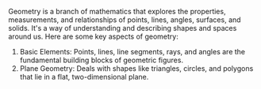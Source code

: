 Geometry is a branch of mathematics that explores the properties, measurements, and relationships of points, lines, angles, surfaces, and solids. It's a way of understanding and describing shapes and spaces around us. Here are some key aspects of geometry:
1. Basic Elements: Points, lines, line segments, rays, and angles are the fundamental building 
   blocks of geometric figures.
2. Plane Geometry: Deals with shapes like triangles, circles, and polygons that lie in a flat, 
   two-dimensional plane.
